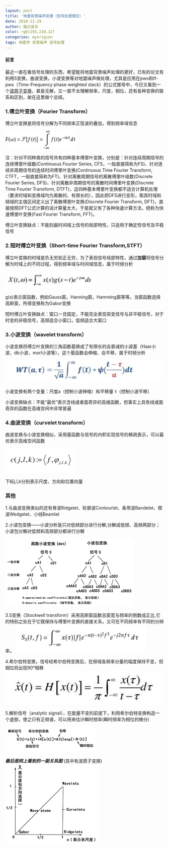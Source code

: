 ```yaml
---
layout: post
title: '地震背景噪声处理（信号处理理论）'
date: 2018-12-29
author: 路过音乐
color: rgb(255,210,32)
categories: myorigion
tags: 地震学 背景噪声 信号处理
---
```


#### 前言  

最近一直在看信号处理的东西，希望能将地震背景噪声处理的更好，已有的论文有利用S变换，曲波变换，小波变换等对地震噪声做处理，尤其是应用在pws和tf-pws（Time-Frequency phase weighted stack）的公式推导中，今日又看到一个[波原子变换](http://waveatom.org/)，甚是无解，又一直不太理解频率，尺度，相位，还有各种变换的联系和区别，故在这里做个总结。    


### 1.傅立叶变换（Fourier Transform）  
傅立叶变换是将信号分解为不同频率正弦波的叠加，得到频率域信息  

![fourier](/assets/article_img/2018-12-19-signalprocessing-1.jpg)  

注：针对不同种类的信号共有四种基本傅里叶变换，分别是：针对连续周期信号的连续傅里叶级数(Continuous Fourier Series, CFS，一般直接简称为FS)、针对连续非周期信号的连续时间傅里叶变换(Continuous Time Fourier Transform, CTFT，一般直接简称为FT)、针对离散周期信号的离散傅里叶级数(Discrete Fourier Series, DFS)、针对离散非周期信号的离散时间傅里叶变换(Discrete Time Fourier Transform, DTFT)，这四种基本傅里叶变换都不适合计算机处理（要求时域和变换域均为离散的、有限长的），因此把DFS进行变形，取其时域和频域的主值区间定义出了离散傅里叶变换(Discrete Fourier Transform, DFT)，直接按照DFT公式计算的话计算量太大，于是就又有了各种快速计算方法，统称为快速傅里叶变换(Fast Fourier Transform, FFT)。

傅立叶变换缺点：不能刻画时间域上信号的局部特性，只适用于确定性信号及平稳信号


### 2.短时傅立叶变换（Short-time Fourier Transform,STFT）  
傅立叶变换的时域是负无穷到正无穷，为了表现信号局部特性，通过**加窗**将信号分解为时域上的不同过程，得到频率域与时间域信息，属于时频分析  

![short-time fourier](/assets/article_img/2018-12-19-signalprocessing-2.jpg) 

g(s)表示窗函数，例如Gauss窗，Hanning窗，Hamming窗等等，当窗函数选择高斯窗，所得变换称为Gabor变换

短时傅立叶变换缺点：窗口一旦固定，不能完全表现突变信号与非平稳信号，对于时变的非稳信号，高频适合小窗口，低频适合大窗口  


### 3.小波变换（wavelet transform）  
小波变换将傅立叶变换的三角函数基换成了有限长的会衰减的小波基（Haar小波，db小波，morl小波等），这个基函数会伸缩、会平移，属于时频分析

![wavelet](/assets/article_img/2018-12-19-signalprocessing-3.jpg) 

小波变换有两个变量：尺度a（控制小波伸缩）和平移量 τ（控制小波平移）

小波变换缺点：不能“最优”表示含线或者面奇异的高维函数，但事实上具有线或面奇异的函数在高维空间中非常普遍

### 4.曲波变换（curvelet transform）
曲波变换与小波变换相似，采用基函数与信号的内积实现信号的稀疏表示，可以最优表示高维空间函数

![curvelet](/assets/article_img/2018-12-19-signalprocessing-4.jpg) 

下标j,l,k分别表示尺度、方向和位置向量



### 其他

1.与曲波变换类似的还有脊波Ridgelet、轮廓波Contourlet、条带波Bandelet、楔波Wedgelet、小线Beamlet

2.小波包变换——小波分析是只对低频部分进行分解,分解成低频、高频两部分；小波包分解对低频和高频部分都进行分解

![wavelet packet](/assets/article_img/2018-12-19-signalprocessing-5.jpg) 

3.S变换（Stockwell transform）采用高斯窗函数且窗宽与频率的倒数成正比,它的特别之处在于它既保持与傅里叶变换的直接关系，又可在不同频率有不同的分辨率。
![stockwell](/assets/article_img/2018-12-19-signalprocessing-6.jpg)

4.希尔伯特变换，信号经希尔伯特变换后，在频域各频率分量的幅度保持不变，但相位将出现90°相移
![hilbert](/assets/article_img/2018-12-19-signalprocessing-7.jpg)

5.解析信号（analytic signal），在能量不变的前提下，利用希尔伯特变换构造一个虚部，使之只有正频谱，可以用来估计瞬时频率(瞬时频率为相位的微分)

![analytic](/assets/article_img/2018-12-19-signalprocessing-8.jpg)

***最后是网上看到的一副关系图***  (其中有波原子变换)
![wavebasis](/assets/article_img/2018-12-19-signalprocessing-9.jpg) 